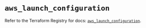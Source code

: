 # `aws_launch_configuration`

Refer to the Terraform Registry for docs: [`aws_launch_configuration`](https://registry.terraform.io/providers/hashicorp/aws/6.14.0/docs/resources/launch_configuration).
